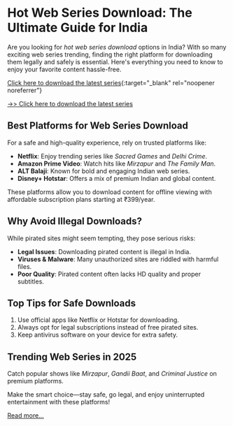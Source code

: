 # **Hot Web Series Download: The Ultimate Guide for India**

Are you looking for *hot web series download* options in India? With so many exciting web series trending, finding the right platform for downloading them legally and safely is essential. Here's everything you need to know to enjoy your favorite content hassle-free.

[Click here to download the latest series](https://mensfunxxl.blogspot.com/2025/01/hot-web-series-download-guide-india.html){:target="_blank" rel="noopener noreferrer"}


<a href="https://mensfunxxl.blogspot.com/2025/01/hot-web-series-download-guide-india.html" target="_blank" rel="noopener noreferrer">
 ->>   Click here to download the latest series
</a>

## **Best Platforms for Web Series Download**
For a safe and high-quality experience, rely on trusted platforms like:  
- **Netflix**: Enjoy trending series like *Sacred Games* and *Delhi Crime*.  
- **Amazon Prime Video**: Watch hits like *Mirzapur* and *The Family Man*.  
- **ALT Balaji**: Known for bold and engaging Indian web series.  
- **Disney+ Hotstar**: Offers a mix of premium Indian and global content.  

These platforms allow you to download content for offline viewing with affordable subscription plans starting at ₹399/year.

## **Why Avoid Illegal Downloads?**
While pirated sites might seem tempting, they pose serious risks:  
- **Legal Issues**: Downloading pirated content is illegal in India.  
- **Viruses & Malware**: Many unauthorized sites are riddled with harmful files.  
- **Poor Quality**: Pirated content often lacks HD quality and proper subtitles.

## **Top Tips for Safe Downloads**
1. Use official apps like Netflix or Hotstar for downloading.  
2. Always opt for legal subscriptions instead of free pirated sites.  
3. Keep antivirus software on your device for extra safety.

## **Trending Web Series in 2025**
Catch popular shows like *Mirzapur*, *Gandii Baat*, and *Criminal Justice* on premium platforms.

Make the smart choice—stay safe, go legal, and enjoy uninterrupted entertainment with these platforms!

<a href="https://mensfunxxl.blogspot.com/2025/01/hot-web-series-download-guide-india.html" target="_blank" rel="noopener noreferrer">
    Read more...
</a>
